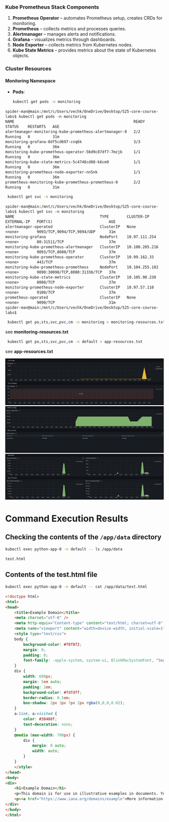 ### Kube Prometheus Stack Components  

1. **Prometheus Operator** – automates Prometheus setup, creates CRDs for monitoring.  
2. **Prometheus** – collects metrics and processes queries.  
3. **Alertmanager** – manages alerts and notifications.  
4. **Grafana** – visualizes metrics through dashboards.  
5. **Node Exporter** – collects metrics from Kubernetes nodes.  
6. **Kube State Metrics** – provides metrics about the state of Kubernetes objects.  

### Cluster Resources  
#### Monitoring Namespace  
- **Pods**:  
  ```bash
  kubectl get pods -n monitoring
  ```
  
```
spider-man@main:/mnt/c/Users/vechk/OneDrive/Desktop/S25-core-course-labs$ kubectl get pods -n monitoring
NAME                                                     READY   STATUS    RESTARTS   AGE
alertmanager-monitoring-kube-prometheus-alertmanager-0   2/2     Running   0          31m
monitoring-grafana-8df5cd697-cnq6k                       3/3     Running   0          36m
monitoring-kube-prometheus-operator-56d9c87df7-7mzjb     1/1     Running   0          36m
monitoring-kube-state-metrics-5c4748cd88-k6cm9           1/1     Running   0          36m
monitoring-prometheus-node-exporter-nn5nk                1/1     Running   0          36m
prometheus-monitoring-kube-prometheus-prometheus-0       2/2     Running   0          31m
```


```bash
 kubectl get svc -n monitoring
```

```
spider-man@main:/mnt/c/Users/vechk/OneDrive/Desktop/S25-core-course-labs$ kubectl get svc -n monitoring
NAME                                      TYPE        CLUSTER-IP       EXTERNAL-IP   PORT(S)                         AGE
alertmanager-operated                     ClusterIP   None             <none>        9093/TCP,9094/TCP,9094/UDP      31m
monitoring-grafana                        NodePort    10.97.111.254    <none>        80:31511/TCP                    37m
monitoring-kube-prometheus-alertmanager   ClusterIP   10.100.205.216   <none>        9093/TCP,8080/TCP               37m
monitoring-kube-prometheus-operator       ClusterIP   10.99.162.33     <none>        443/TCP                         37m
monitoring-kube-prometheus-prometheus     NodePort    10.104.255.182   <none>        9090:30090/TCP,8080:31338/TCP   37m
monitoring-kube-state-metrics             ClusterIP   10.105.90.230    <none>        8080/TCP                        37m
monitoring-prometheus-node-exporter       ClusterIP   10.97.57.110     <none>        9100/TCP                        37m
prometheus-operated                       ClusterIP   None             <none>        9090/TCP                        31m
spider-man@main:/mnt/c/Users/vechk/OneDrive/Desktop/S25-core-course-labs$
```

```bash
 kubectl get po,sts,svc,pvc,cm -n monitoring > monitoring-resources.txt
```
see **monitoring-resources.txt**

```bash
 kubectl get po,sts,svc,pvc,cm -n default > app-resources.txt
```

see **app-resources.txt**

![cpu.png](cpu.png)
![memory.png](memory.png)
![bandwidth.png](bandwidth.png)

# Command Execution Results

## Checking the contents of the `/app/data` directory
```bash
kubectl exec python-app-0 -n default -- ls /app/data
```
```
test.html
```

## Contents of the test.html file
```bash
kubectl exec python-app-0 -n default -- cat /app/data/test.html
```

```html
<!doctype html>
<html>
<head>
    <title>Example Domain</title>
    <meta charset="utf-8" />
    <meta http-equiv="Content-type" content="text/html; charset=utf-8" />
    <meta name="viewport" content="width=device-width, initial-scale=1" />
    <style type="text/css">
    body {
        background-color: #f0f0f2;
        margin: 0;
        padding: 0;
        font-family: -apple-system, system-ui, BlinkMacSystemFont, "Segoe UI", "Open Sans", "Helvetica Neue", Helvetica, Arial, sans-serif;
    }
    div {
        width: 600px;
        margin: 5em auto;
        padding: 2em;
        background-color: #fdfdff;
        border-radius: 0.5em;
        box-shadow: 2px 3px 7px 2px rgba(0,0,0,0.02);
    }
    a:link, a:visited {
        color: #38488f;
        text-decoration: none;
    }
    @media (max-width: 700px) {
        div {
            margin: 0 auto;
            width: auto;
        }
    }
    </style>
</head>
<body>
<div>
    <h1>Example Domain</h1>
    <p>This domain is for use in illustrative examples in documents. You may use this domain in literature without prior coordination or asking for permission.</p>
    <p><a href="https://www.iana.org/domains/example">More information...</a></p>
</div>
</body>
</html>
```

